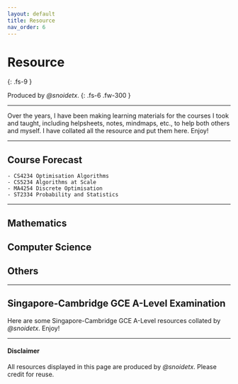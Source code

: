 ```yaml
---
layout: default
title: Resource
nav_order: 6
---
```


# Resource
{: .fs-9 }

Produced by *@snoidetx*.
{: .fs-6 .fw-300 }

---

Over the years, I have been making learning materials for the courses I took and taught, including helpsheets, notes, mindmaps, etc., to help both others and myself. I have collated all the resource and put them here. Enjoy!

---

## Course Forecast
```
- CS4234 Optimisation Algorithms
- CS5234 Algorithms at Scale
- MA4254 Discrete Optimisation
- ST2334 Probability and Statistics
```

---

## Mathematics

<div id="mathematics-resource"></div>
<script>{% include js/resource/load_mathematics.js %}</script>

## Computer Science

<div id="computer-science-resource"></div>
<script>{% include js/resource/load_computer_science.js %}</script>

## Others

<div id="others-resource"></div>
<script>{% include js/resource/load_others.js %}</script>

---

## Singapore-Cambridge GCE A-Level Examination

Here are some Singapore-Cambridge GCE A-Level resources collated by *@snoidetx*. Enjoy!

<div id="a-level-resource"></div>
<script>{% include js/resource/load_a_level.js %}</script>

---

#### Disclaimer

All resources displayed in this page are produced by *@snoidetx*. Please credit for reuse.

<script>{% include js/resource/adjust_style.js %}</script>